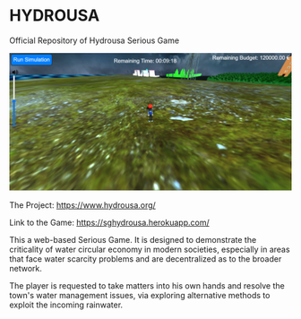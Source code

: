 # HYDROUSA
Official Repository of Hydrousa Serious Game

![Town Demonstration](/pictures/city.PNG)

The Project: https://www.hydrousa.org/

Link to the Game: https://sghydrousa.herokuapp.com/

This a web-based Serious Game. It is designed to demonstrate the criticality of water circular economy in modern societies, especially in areas that face water scarcity problems and are decentralized as to the broader network. 

The player is requested to take matters into his own hands and resolve the town's water management issues, via exploring alternative methods to exploit the incoming rainwater. 
